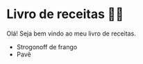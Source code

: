 # Livro de receitas :man_cook:

Olá! Seja bem vindo ao meu livro de receitas.

- Strogonoff de frango
- Pavê
